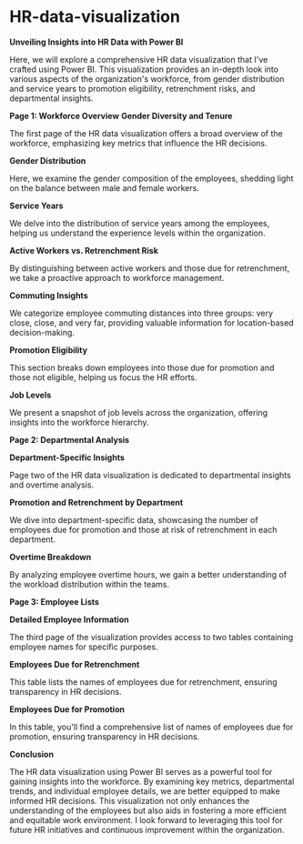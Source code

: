 # HR-data-visualization

**Unveiling Insights into HR Data with Power BI**

Here, we will explore a comprehensive HR data visualization that I've crafted using Power BI. This visualization provides an in-depth look into various aspects of the organization's workforce, from gender distribution and service years to promotion eligibility, retrenchment risks, and departmental insights.

**Page 1: Workforce Overview**
**Gender Diversity and Tenure**

The first page of the HR data visualization offers a broad overview of the workforce, emphasizing key metrics that influence the HR decisions.

**Gender Distribution**

Here, we examine the gender composition of the employees, shedding light on the balance between male and female workers.

**Service Years**

We delve into the distribution of service years among the employees, helping us understand the experience levels within the organization.

**Active Workers vs. Retrenchment Risk**

By distinguishing between active workers and those due for retrenchment, we take a proactive approach to workforce management.

**Commuting Insights**

We categorize employee commuting distances into three groups: very close, close, and very far, providing valuable information for location-based decision-making.

**Promotion Eligibility**

This section breaks down employees into those due for promotion and those not eligible, helping us focus the HR efforts.

**Job Levels**

We present a snapshot of job levels across the organization, offering insights into the workforce hierarchy.



**Page 2: Departmental Analysis**

**Department-Specific Insights**

Page two of the HR data visualization is dedicated to departmental insights and overtime analysis.

**Promotion and Retrenchment by Department**

We dive into department-specific data, showcasing the number of employees due for promotion and those at risk of retrenchment in each department.

**Overtime Breakdown**

By analyzing employee overtime hours, we gain a better understanding of the workload distribution within the teams.



**Page 3: Employee Lists**

**Detailed Employee Information**

The third page of the visualization provides access to two tables containing employee names for specific purposes.

**Employees Due for Retrenchment**

This table lists the names of employees due for retrenchment, ensuring transparency in HR decisions.

**Employees Due for Promotion**

In this table, you'll find a comprehensive list of names of employees due for promotion, ensuring transparency in HR decisions.



**Conclusion**

The HR data visualization using Power BI serves as a powerful tool for gaining insights into the workforce. By examining key metrics, departmental trends, and individual employee details, we are better equipped to make informed HR decisions. This visualization not only enhances the understanding of the employees but also aids in fostering a more efficient and equitable work environment. I look forward to leveraging this tool for future HR initiatives and continuous improvement within the organization.
